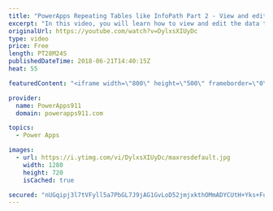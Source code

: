 ```yaml
---
title: "PowerApps Repeating Tables like InfoPath Part 2 - View and edit the data"
excerpt: "In this video, you will learn how to view and edit the data that was entered via the repeating table for this expense report example. You will create cascading galleries to view the data and then use a form to edit the data. There is also a delete button for good measure. Lots of new little tricks here"
originalUrl: https://youtube.com/watch?v=DylxsXIUyDc
type: video
price: Free
length: PT28M24S
publishedDateTime: 2018-06-21T14:40:15Z
heat: 55

featuredContent: "<iframe width=\"800\" height=\"500\" frameborder=\"0\" src=\"https://www.youtube.com/embed/DylxsXIUyDc\" allow=\"accelerometer; autoplay; encrypted-media; gyroscope; picture-in-picture\" allowfullscreen></iframe>"

provider:
  name: PowerApps911
  domain: powerapps911.com

topics:
  - Power Apps

images:
  - url: https://i.ytimg.com/vi/DylxsXIUyDc/maxresdefault.jpg
    width: 1280
    height: 720
    isCached: true

secured: "nUGqipj3l7tVFyll5a7PbGL7J9jAG1GvLoD52jmjxkthOMmADYCUtH+Yks+FuV1T8aKZ1gcgiCk/j0tJiLEdNmA6vmotTmIm9k9VUpqtEiZSQ80mXMDJj3QmD7mtwCwULfqVe1xmAtHJEtFbrZ40BUw9zR5GiFsz3sFHfBjBIvLwBhbY77HaRVAwsLvA3nG5lpzVa4DXKoHYa5Yd6vvaqXApDH+21L4YwLjJfQ7AZDH6MdodnDYZBIzI1/4rqZLizaPbuCcxNxeJ6aSbpQbd8UkXAkbSDGfoGVicmy5LlxdsAbgFFA3543maYpDoJmyL9+GAVhhA/wCgmtDLkCOyM50TLeirumDPxtlYb/vbjNWTuaFAsaSmrjN9XURx/KwVJR9RlpAm4xVNz1r4c4Kmz2P4ep3rDSA4HY07oTZYZhk=;47FkBAYYSbKqKBJBdAoJrA=="
---
```


